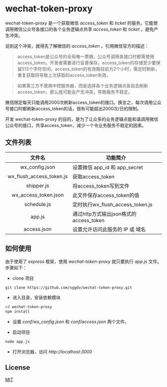 # wechat-token-proxy
wechat-token-proxy 是一个获取微信 *access_token* 和 *ticket* 的服务。它能使调用微信公众号各接口的各个业务逻辑点共享 *access_token* 和 *ticket* ，避免产生冲突。

说到这个冲突，就得先了解微信的 *access_token* 。引用微信官方的描述：

> access_token是公众号的全局唯一票据，公众号调用各接口时都需使用access_token。开发者需要进行妥善保存。access_token的存储至少要保留512个字符空间。access_token的有效期目前为2个小时，需定时刷新，重复获取将导致上次获取的access_token失效。

> 如果第三方不使用中控服务器，而是选择各个业务逻辑点各自去刷新access_token，那么就可能会产生冲突，导致服务不稳定。

微信限定每天只能调用2000次刷新access_token的接口。换言之，每次调用公众号接口时都刷新access_token的话，很有可能超出2000次/日的限制。

开发 wechat-token-proxy 的目的，是为了让众多的业务逻辑点能和谐调用微信公众号的接口，共享access_token，减少一个令业务服务不稳定的因素。

## 文件列表

|文件名|功能简介|
|:--------:|------|
|wx_config.json|设置微信 app_id 和 app_secret|
|wx_flush_access_token.js|获取access_token|
|shipper.js|将access_token写到文件|
|wx_access_token.json|此文件保存access_token的值|
|schedule.js|定时执行wx_flush_access_token.js|
|app.js|通过http方式输出json格式的access_token|
|access.json|设置允许访问此服务的 IP 或 域名|

## 如何使用

由于使用了 *express* 框架，使用 *wechat-token-proxy* 就只要执行 *app.js* 文件。步骤如下：

* clone 项目

```bash
git clone https://github.com/sggdv/wechat-token-proxy.git
```


* 进入目录，安装依赖模块
```bash
cd wechat-token-proxy
npm install
```

* 设置 *conf/wx_config.json* 和 *conf/access.json* 两个文件。

* 启动项目
```bash
node app.js
```
* 打开浏览器，访问 *http://localhost:3000*

## License
[MIT](LICENSE)
